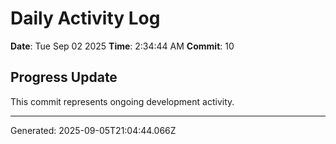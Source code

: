 # Daily Activity Log

**Date**: Tue Sep 02 2025
**Time**: 2:34:44 AM
**Commit**: 10

## Progress Update

This commit represents ongoing development activity.

---
Generated: 2025-09-05T21:04:44.066Z
